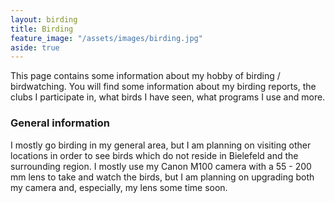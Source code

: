 ```yaml
---
layout: birding
title: Birding
feature_image: "/assets/images/birding.jpg"
aside: true 
---
```


This page contains some information about my hobby of birding / birdwatching. You will find some information about my birding reports, the clubs I participate in, what birds I have seen, what programs I use and more.  

### General information
I mostly go birding in my general area, but I am planning on visiting other locations in order to see birds which do not reside in Bielefeld and the surrounding region. I mostly use my Canon M100 camera with a 55 - 200 mm lens to take and watch the birds, but I am planning on upgrading both my camera and, especially, my lens some time soon. 